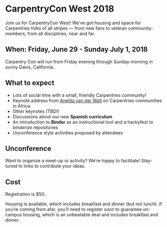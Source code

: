 # CarpentryCon West 2018

Join us for CarpentryCon West! We’ve got housing and space for Carpentries folks of all stripes — from new fans to veteran community-members, from all disciplines, near and far.  

## When: Friday, June 29 - Sunday July 1, 2018
Carpentry Con will run from Friday evening through Sunday morning in sunny Davis, California. 

## What to expect
- Lots of social time with a small, friendly Carpentries community!
- Keynote address from [Anelda van der Walt](https://twitter.com/aneldavdw) on  Carpentries communities in Africa
- Other keynotes (TBD!) 
- Discussions about our new **Spanish curriculum**
- An introduction to **Binder** as an instructional tool and a hackyfest to *binderize* repositories 
- Unconference style activities proposed by attendees


## Unconference

Want to organize a meet-up or activity? We’re happy to facilitate! Stay-tuned to links to contribute your ideas.

## Cost

Registration is $50.

Housing is available, which includes breakfast and dinner (but not lunch). If you’re coming from afar, you’ll need to register *soon* to guarantee on-campus housing, which is an unbeatable deal and includes breakfast and dinner. 
